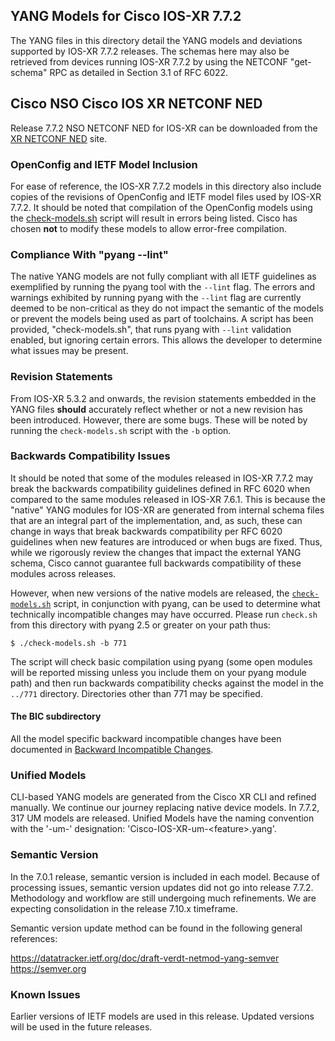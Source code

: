 ## YANG Models for Cisco IOS-XR 7.7.2

The YANG files in this directory detail the YANG models and deviations supported by IOS-XR 7.7.2 releases. The schemas here may also be retrieved from devices running IOS-XR 7.7.2 by using the NETCONF "get-schema" RPC as detailed in Section 3.1 of RFC 6022.

## Cisco NSO Cisco IOS XR NETCONF NED
Release 7.7.2 NSO NETCONF NED for IOS-XR can be downloaded from the [XR NETCONF NED](https://software.cisco.com/download/redirect?config=d92586785e0ce5e7910f96ea1339da1c) site.

### OpenConfig and IETF Model Inclusion

For ease of reference, the IOS-XR 7.7.2 models in this directory also include copies of the revisions of OpenConfig and IETF model files used by IOS-XR 7.7.2. It should be noted that compilation of the OpenConfig models using the [check-models.sh](check-models.sh) script will result in errors being listed. Cisco has chosen **not** to modify these models to allow error-free compilation.

### Compliance With "pyang --lint"

The native YANG models are not fully compliant with all IETF guidelines as exemplified by running the pyang tool with the ```--lint``` flag. The errors and warnings exhibited by running pyang with the ```--lint``` flag are currently deemed to be non-critical as they do not impact the semantic of the models or prevent the models being used as part of toolchains. A script has been provided, "check-models.sh", that runs pyang with ```--lint``` validation enabled, but ignoring certain errors. This allows the developer to determine what issues may be present.

### Revision Statements

From IOS-XR 5.3.2 and onwards, the revision statements embedded in the YANG files **should** accurately reflect whether or not a new revision has been introduced. However, there are some bugs. These will be noted by running the ```check-models.sh``` script with the ```-b``` option.

### Backwards Compatibility Issues

It should be noted that some of the modules released in IOS-XR 7.7.2 may break the backwards compatibility guidelines defined in RFC 6020 when compared to the same modules released in IOS-XR 7.6.1. This is because the "native" YANG modules for IOS-XR are generated from internal schema files that are an integral part of the implementation, and, as such, these can change in ways that break backwards compatibility per RFC 6020 guidelines when new features are introduced or when bugs are fixed. Thus, while we rigorously review the changes that impact the external YANG schema, Cisco cannot guarantee full backwards compatibility of these modules across releases.

However, when new versions of the native models are released, the [```check-models.sh```](check-models.sh) script, in conjunction with pyang, can be used to determine what technically incompatible changes may have occurred. Please run ```check.sh``` from this directory with pyang 2.5 or greater on your path thus:

```
$ ./check-models.sh -b 771
```

The script will check basic compilation using pyang (some open modules will be reported missing unless you include them on your pyang module path) and then run backwards compatibility checks against the model in the `../771` directory. Directories other than 771 may be specified.

#### The BIC subdirectory

All the model specific backward incompatible changes have been documented in [Backward Incompatible Changes](BIC).

### Unified Models

CLI-based YANG models are generated from the Cisco XR CLI and refined manually.  We continue our journey replacing native device models.  In 7.7.2, 317 UM models are released.  Unified Models have the naming convention with the '-um-' designation: 'Cisco-IOS-XR-um-&lt;feature&gt;.yang'.

### Semantic Version

In the 7.0.1 release, semantic version is included in each model.
Because of processing issues, semantic version updates did not go into release 7.7.2. Methodology and workflow are still undergoing much refinements. We are expecting consolidation in the release 7.10.x timeframe.

Semantic version update method can be found in the following general references:

https://datatracker.ietf.org/doc/draft-verdt-netmod-yang-semver  
https://semver.org

### Known Issues

Earlier versions of IETF models are used in this release.  Updated versions will be used in the future releases.

